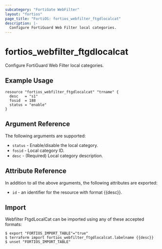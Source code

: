 ```yaml
---
subcategory: "FortiGate WebFilter"
layout: "fortios"
page_title: "FortiOS: fortios_webfilter_ftgdlocalcat"
description: |-
  Configure FortiGuard Web Filter local categories.
---
```


# fortios_webfilter_ftgdlocalcat
Configure FortiGuard Web Filter local categories.

## Example Usage

```hcl
resource "fortios_webfilter_ftgdlocalcat" "trname" {
  desc   = "s1"
  fosid  = 188
  status = "enable"
}
```

## Argument Reference

The following arguments are supported:

* `status` - Enable/disable the local category.
* `fosid` - Local category ID.
* `desc` - (Required) Local category description.


## Attribute Reference

In addition to all the above arguments, the following attributes are exported:
* `id` - an identifier for the resource with format {{desc}}.

## Import

Webfilter FtgdLocalCat can be imported using any of these accepted formats:
```
$ export "FORTIOS_IMPORT_TABLE"="true"
$ terraform import fortios_webfilter_ftgdlocalcat.labelname {{desc}}
$ unset "FORTIOS_IMPORT_TABLE"
```
